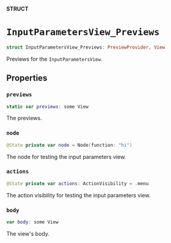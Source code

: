 **STRUCT**

# `InputParametersView_Previews`

```swift
struct InputParametersView_Previews: PreviewProvider, View
```

Previews for the ``InputParametersView``.

## Properties
### `previews`

```swift
static var previews: some View
```

The previews.

### `node`

```swift
@State private var node = Node(function: "hi")
```

The node for testing the input parameters view.

### `actions`

```swift
@State private var actions: ActionVisibility = .menu
```

The action visibility for testing the input parameters view.

### `body`

```swift
var body: some View
```

The view's body.
